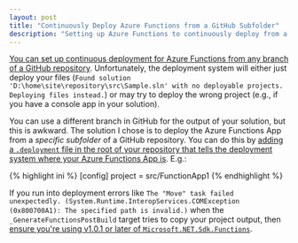 ```yaml
---
layout: post
title: "Continuously Deploy Azure Functions from a GitHub Subfolder"
description: "Setting up Azure Functions to continuously deploy from a subfolder of a GitHub repository."
---
```


[You can set up continuous deployment for Azure Functions from any branch of a GitHub repository](https://docs.microsoft.com/en-us/azure/azure-functions/functions-continuous-deployment). Unfortunately, the deployment system will either just deploy your files (`Found solution 'D:\home\site\repository\src\Sample.sln' with no deployable projects. Deploying files instead.`) or may try to deploy the wrong project (e.g., if you have a console app in your solution).

You can use a different branch in GitHub for the output of your solution, but this is awkward. The solution I chose is to deploy the Azure Functions App from a _specific subfolder_ of a GitHub repository. You can do this by [adding a `.deployment` file in the root of your repository that tells the deployment system where your Azure Functions App is](https://github.com/projectkudu/kudu/wiki/Customizing-deployments). E.g.:

{% highlight ini %}
[config]
project = src/FunctionApp1
{% endhighlight %}

If you run into deployment errors like `The "Move" task failed unexpectedly. (System.Runtime.InteropServices.COMException (0x800700A1): The specified path is invalid.)` when the `_GenerateFunctionsPostBuild` target tries to copy your project output, then [ensure you're using v1.0.1 or later of `Microsoft.NET.Sdk.Functions`](https://stackoverflow.com/questions/45743877/azure-function-ci-build-error-cannot-create-a-file-when-that-file-already-exis).
